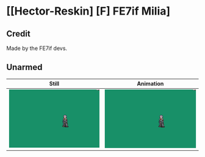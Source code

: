 # [\[Hector-Reskin\] \[F\] FE7if Milia]

## Credit

Made by the FE7if devs.
	
## Unarmed

| Still | Animation |
| :---: | :-------: |
| ![Unarmed still](./Unarmed_000.png) | ![Unarmed animation](./Unarmed.gif) |
